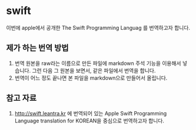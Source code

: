 # swift
이번에 apple에서 공개한 The Swift Programming Languag 를 번역하고자 합니다.

## 제가 하는 번역 방법

1. 번역 원본을 raw라는 이름으로 만든 파일에 markdown 주석 기능을 이용해서 넣습니다. 그런 다음 그 원본을 보면서, 같은 파일에서 번역을 합니다.
2. 번역이 어느 정도 끝나면 본 파일을 markdown으로 만들어서 올립니다.

## 참고 자료

1. http://swift.leantra.kr 에 번역되어 있는 Apple Swift Programming Language translation for KOREAN을 중심으로 번역하고자 합니다.
